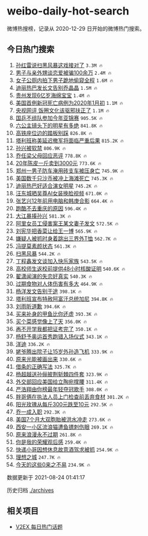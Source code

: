# weibo-daily-hot-search

微博热搜榜，记录从 2020-12-29 日开始的微博热门搜索。

## 今日热门搜索

<!-- BEGIN -->

1. [孙红雷说扫黑风暴这戏接对了](https://s.weibo.com/weibo?q=%E5%AD%99%E7%BA%A2%E9%9B%B7%E8%AF%B4%E6%89%AB%E9%BB%91%E9%A3%8E%E6%9A%B4%E8%BF%99%E6%88%8F%E6%8E%A5%E5%AF%B9%E4%BA%86&Refer=top) `3.3M 🔥`
1. [男子与亲外甥谈恋爱被骗100余万](https://s.weibo.com/weibo?q=%23%E7%94%B7%E5%AD%90%E4%B8%8E%E4%BA%B2%E5%A4%96%E7%94%A5%E8%B0%88%E6%81%8B%E7%88%B1%E8%A2%AB%E9%AA%97100%E4%BD%99%E4%B8%87%23&Refer=top) `2.4M 🔥`
1. [女子公厕内拍下男子跪地偷窥全程](https://s.weibo.com/weibo?q=%23%E5%A5%B3%E5%AD%90%E5%85%AC%E5%8E%95%E5%86%85%E6%8B%8D%E4%B8%8B%E7%94%B7%E5%AD%90%E8%B7%AA%E5%9C%B0%E5%81%B7%E7%AA%A5%E5%85%A8%E7%A8%8B%23&Refer=top) `1.6M 🔥`
1. [迪丽热巴发长文告别乔晶晶](https://s.weibo.com/weibo?q=%23%E8%BF%AA%E4%B8%BD%E7%83%AD%E5%B7%B4%E5%8F%91%E9%95%BF%E6%96%87%E5%91%8A%E5%88%AB%E4%B9%94%E6%99%B6%E6%99%B6%23&Refer=top) `1.5M 🔥`
1. [贵州发现6亿岁海绵宝宝](https://s.weibo.com/weibo?q=%23%E8%B4%B5%E5%B7%9E%E5%8F%91%E7%8E%B06%E4%BA%BF%E5%B2%81%E6%B5%B7%E7%BB%B5%E5%AE%9D%E5%AE%9D%23&Refer=top) `1.4M 🔥`
1. [美国首例新冠死亡病例为2020年1月初](https://s.weibo.com/weibo?q=%23%E7%BE%8E%E5%9B%BD%E9%A6%96%E4%BE%8B%E6%96%B0%E5%86%A0%E6%AD%BB%E4%BA%A1%E7%97%85%E4%BE%8B%E4%B8%BA2020%E5%B9%B41%E6%9C%88%E5%88%9D%23&Refer=top) `1.1M 🔥`
1. [央视网评 饭圈文化该驱邪扶正了](https://s.weibo.com/weibo?q=%E5%A4%AE%E8%A7%86%E7%BD%91%E8%AF%84%20%E9%A5%AD%E5%9C%88%E6%96%87%E5%8C%96%E8%AF%A5%E9%A9%B1%E9%82%AA%E6%89%B6%E6%AD%A3%E4%BA%86&Refer=top) `1.1M 🔥`
1. [国乒不组队参加今年亚锦赛](https://s.weibo.com/weibo?q=%23%E5%9B%BD%E4%B9%92%E4%B8%8D%E7%BB%84%E9%98%9F%E5%8F%82%E5%8A%A0%E4%BB%8A%E5%B9%B4%E4%BA%9A%E9%94%A6%E8%B5%9B%23&Refer=top) `905.5K 🔥`
1. [六公主镜头下的明星有多绝](https://s.weibo.com/weibo?q=%23%E5%85%AD%E5%85%AC%E4%B8%BB%E9%95%9C%E5%A4%B4%E4%B8%8B%E7%9A%84%E6%98%8E%E6%98%9F%E6%9C%89%E5%A4%9A%E7%BB%9D%23&Refer=top) `841.8K 🔥`
1. [高铁座位边的踏板别踩](https://s.weibo.com/weibo?q=%23%E9%AB%98%E9%93%81%E5%BA%A7%E4%BD%8D%E8%BE%B9%E7%9A%84%E8%B8%8F%E6%9D%BF%E5%88%AB%E8%B8%A9%23&Refer=top) `826.8K 🔥`
1. [塔利班称美延迟撤军将面临严重后果](https://s.weibo.com/weibo?q=%23%E5%A1%94%E5%88%A9%E7%8F%AD%E7%A7%B0%E7%BE%8E%E5%BB%B6%E8%BF%9F%E6%92%A4%E5%86%9B%E5%B0%86%E9%9D%A2%E4%B8%B4%E4%B8%A5%E9%87%8D%E5%90%8E%E6%9E%9C%23&Refer=top) `815.2K 🔥`
1. [孙兴被软禁](https://s.weibo.com/weibo?q=%23%E5%AD%99%E5%85%B4%E8%A2%AB%E8%BD%AF%E7%A6%81%23&Refer=top) `806.9K 🔥`
1. [乔任梁父母回应恶评](https://s.weibo.com/weibo?q=%23%E4%B9%94%E4%BB%BB%E6%A2%81%E7%88%B6%E6%AF%8D%E5%9B%9E%E5%BA%94%E6%81%B6%E8%AF%84%23&Refer=top) `778.8K 🔥`
1. [20年陈皮一斤卖到3000元](https://s.weibo.com/weibo?q=%2320%E5%B9%B4%E9%99%88%E7%9A%AE%E4%B8%80%E6%96%A4%E5%8D%96%E5%88%B03000%E5%85%83%23&Refer=top) `773.6K 🔥`
1. [郑州一男子防车淹用砖支车被压身亡](https://s.weibo.com/weibo?q=%23%E9%83%91%E5%B7%9E%E4%B8%80%E7%94%B7%E5%AD%90%E9%98%B2%E8%BD%A6%E6%B7%B9%E7%94%A8%E7%A0%96%E6%94%AF%E8%BD%A6%E8%A2%AB%E5%8E%8B%E8%BA%AB%E4%BA%A1%23&Refer=top) `745.9K 🔥`
1. [美国数千只沙币被冲上海滩死亡](https://s.weibo.com/weibo?q=%23%E7%BE%8E%E5%9B%BD%E6%95%B0%E5%8D%83%E5%8F%AA%E6%B2%99%E5%B8%81%E8%A2%AB%E5%86%B2%E4%B8%8A%E6%B5%B7%E6%BB%A9%E6%AD%BB%E4%BA%A1%23&Refer=top) `745.3K 🔥`
1. [迪丽热巴好适合演女明星](https://s.weibo.com/weibo?q=%23%E8%BF%AA%E4%B8%BD%E7%83%AD%E5%B7%B4%E5%A5%BD%E9%80%82%E5%90%88%E6%BC%94%E5%A5%B3%E6%98%8E%E6%98%9F%23&Refer=top) `745.2K 🔥`
1. [汪东城晒吴尊AI女装换脸视频](https://s.weibo.com/weibo?q=%23%E6%B1%AA%E4%B8%9C%E5%9F%8E%E6%99%92%E5%90%B4%E5%B0%8AAI%E5%A5%B3%E8%A3%85%E6%8D%A2%E8%84%B8%E8%A7%86%E9%A2%91%23&Refer=top) `671.0K 🔥`
1. [张艺兴12年前用电脑和韩庚合影](https://s.weibo.com/weibo?q=%23%E5%BC%A0%E8%89%BA%E5%85%B412%E5%B9%B4%E5%89%8D%E7%94%A8%E7%94%B5%E8%84%91%E5%92%8C%E9%9F%A9%E5%BA%9A%E5%90%88%E5%BD%B1%23&Refer=top) `664.4K 🔥`
1. [跑酷不去重庆的原因](https://s.weibo.com/weibo?q=%23%E8%B7%91%E9%85%B7%E4%B8%8D%E5%8E%BB%E9%87%8D%E5%BA%86%E7%9A%84%E5%8E%9F%E5%9B%A0%23&Refer=top) `596.4K 🔥`
1. [大江暴揍孙兴](https://s.weibo.com/weibo?q=%23%E5%A4%A7%E6%B1%9F%E6%9A%B4%E6%8F%8D%E5%AD%99%E5%85%B4%23&Refer=top) `581.3K 🔥`
1. [阿里女员工侵害案王某文妻子发文](https://s.weibo.com/weibo?q=%23%E9%98%BF%E9%87%8C%E5%A5%B3%E5%91%98%E5%B7%A5%E4%BE%B5%E5%AE%B3%E6%A1%88%E7%8E%8B%E6%9F%90%E6%96%87%E5%A6%BB%E5%AD%90%E5%8F%91%E6%96%87%23&Refer=top) `572.5K 🔥`
1. [刘宪华把香菜让给王一博](https://s.weibo.com/weibo?q=%23%E5%88%98%E5%AE%AA%E5%8D%8E%E6%8A%8A%E9%A6%99%E8%8F%9C%E8%AE%A9%E7%BB%99%E7%8E%8B%E4%B8%80%E5%8D%9A%23&Refer=top) `565.9K 🔥`
1. [嫌疑人被抓时身着跳出三界外T恤](https://s.weibo.com/weibo?q=%23%E5%AB%8C%E7%96%91%E4%BA%BA%E8%A2%AB%E6%8A%93%E6%97%B6%E8%BA%AB%E7%9D%80%E8%B7%B3%E5%87%BA%E4%B8%89%E7%95%8C%E5%A4%96T%E6%81%A4%23&Refer=top) `562.7K 🔥`
1. [冯提莫素颜状态](https://s.weibo.com/weibo?q=%E5%86%AF%E6%8F%90%E8%8E%AB%E7%B4%A0%E9%A2%9C%E7%8A%B6%E6%80%81&Refer=top) `561.3K 🔥`
1. [扫黑风暴](https://s.weibo.com/weibo?q=%E6%89%AB%E9%BB%91%E9%A3%8E%E6%9A%B4&Refer=top) `544.2K 🔥`
1. [丁程鑫发文谈加入快乐家族](https://s.weibo.com/weibo?q=%23%E4%B8%81%E7%A8%8B%E9%91%AB%E5%8F%91%E6%96%87%E8%B0%88%E5%8A%A0%E5%85%A5%E5%BF%AB%E4%B9%90%E5%AE%B6%E6%97%8F%23&Refer=top) `543.5K 🔥`
1. [高校师生返校前提供48小时核酸证明](https://s.weibo.com/weibo?q=%23%E9%AB%98%E6%A0%A1%E5%B8%88%E7%94%9F%E8%BF%94%E6%A0%A1%E5%89%8D%E6%8F%90%E4%BE%9B48%E5%B0%8F%E6%97%B6%E6%A0%B8%E9%85%B8%E8%AF%81%E6%98%8E%23&Refer=top) `540.6K 🔥`
1. [翟潇闻演的失恋好真实](https://s.weibo.com/weibo?q=%23%E7%BF%9F%E6%BD%87%E9%97%BB%E6%BC%94%E7%9A%84%E5%A4%B1%E6%81%8B%E5%A5%BD%E7%9C%9F%E5%AE%9E%23&Refer=top) `540.3K 🔥`
1. [过期食物对人体伤害有多大](https://s.weibo.com/weibo?q=%23%E8%BF%87%E6%9C%9F%E9%A3%9F%E7%89%A9%E5%AF%B9%E4%BA%BA%E4%BD%93%E4%BC%A4%E5%AE%B3%E6%9C%89%E5%A4%9A%E5%A4%A7%23&Refer=top) `464.9K 🔥`
1. [杨洋发文告别于途](https://s.weibo.com/weibo?q=%23%E6%9D%A8%E6%B4%8B%E5%8F%91%E6%96%87%E5%91%8A%E5%88%AB%E4%BA%8E%E9%80%94%23&Refer=top) `398.1K 🔥`
1. [塔利班宣布特赦阿富汗总统加尼](https://s.weibo.com/weibo?q=%23%E5%A1%94%E5%88%A9%E7%8F%AD%E5%AE%A3%E5%B8%83%E7%89%B9%E8%B5%A6%E9%98%BF%E5%AF%8C%E6%B1%97%E6%80%BB%E7%BB%9F%E5%8A%A0%E5%B0%BC%23&Refer=top) `394.8K 🔥`
1. [刘雨昕道歉](https://s.weibo.com/weibo?q=%23%E5%88%98%E9%9B%A8%E6%98%95%E9%81%93%E6%AD%89%23&Refer=top) `394.6K 🔥`
1. [买来补身的甲鱼比你还虚](https://s.weibo.com/weibo?q=%23%E4%B9%B0%E6%9D%A5%E8%A1%A5%E8%BA%AB%E7%9A%84%E7%94%B2%E9%B1%BC%E6%AF%94%E4%BD%A0%E8%BF%98%E8%99%9A%23&Refer=top) `393.3K 🔥`
1. [买个菜感觉像上了天](https://s.weibo.com/weibo?q=%23%E4%B9%B0%E4%B8%AA%E8%8F%9C%E6%84%9F%E8%A7%89%E5%83%8F%E4%B8%8A%E4%BA%86%E5%A4%A9%23&Refer=top) `356.0K 🔥`
1. [再不开学我都把证考完了](https://s.weibo.com/weibo?q=%23%E5%86%8D%E4%B8%8D%E5%BC%80%E5%AD%A6%E6%88%91%E9%83%BD%E6%8A%8A%E8%AF%81%E8%80%83%E5%AE%8C%E4%BA%86%23&Refer=top) `350.1K 🔥`
1. [杨舒予奥运首秀跑错入场仪式](https://s.weibo.com/weibo?q=%23%E6%9D%A8%E8%88%92%E4%BA%88%E5%A5%A5%E8%BF%90%E9%A6%96%E7%A7%80%E8%B7%91%E9%94%99%E5%85%A5%E5%9C%BA%E4%BB%AA%E5%BC%8F%23&Refer=top) `343.1K 🔥`
1. [洋迪](https://s.weibo.com/weibo?q=%E6%B4%8B%E8%BF%AA&Refer=top) `336.2K 🔥`
1. [姥爷腾出院子让15岁外孙造飞机](https://s.weibo.com/weibo?q=%23%E5%A7%A5%E7%88%B7%E8%85%BE%E5%87%BA%E9%99%A2%E5%AD%90%E8%AE%A915%E5%B2%81%E5%A4%96%E5%AD%99%E9%80%A0%E9%A3%9E%E6%9C%BA%23&Refer=top) `333.9K 🔥`
1. [原来光能被画出来](https://s.weibo.com/weibo?q=%23%E5%8E%9F%E6%9D%A5%E5%85%89%E8%83%BD%E8%A2%AB%E7%94%BB%E5%87%BA%E6%9D%A5%23&Refer=top) `330.6K 🔥`
1. [借条的正确写法](https://s.weibo.com/weibo?q=%23%E5%80%9F%E6%9D%A1%E7%9A%84%E6%AD%A3%E7%A1%AE%E5%86%99%E6%B3%95%23&Refer=top) `325.7K 🔥`
1. [杨超越送孙俪披荆斩棘四件套](https://s.weibo.com/weibo?q=%23%E6%9D%A8%E8%B6%85%E8%B6%8A%E9%80%81%E5%AD%99%E4%BF%AA%E6%8A%AB%E8%8D%86%E6%96%A9%E6%A3%98%E5%9B%9B%E4%BB%B6%E5%A5%97%23&Refer=top) `323.9K 🔥`
1. [外交部回应美国给立陶宛撑腰](https://s.weibo.com/weibo?q=%23%E5%A4%96%E4%BA%A4%E9%83%A8%E5%9B%9E%E5%BA%94%E7%BE%8E%E5%9B%BD%E7%BB%99%E7%AB%8B%E9%99%B6%E5%AE%9B%E6%92%91%E8%85%B0%23&Refer=top) `311.4K 🔥`
1. [严浩翔由你榜最年轻夺冠歌手](https://s.weibo.com/weibo?q=%E4%B8%A5%E6%B5%A9%E7%BF%94%E7%94%B1%E4%BD%A0%E6%A6%9C%E6%9C%80%E5%B9%B4%E8%BD%BB%E5%A4%BA%E5%86%A0%E6%AD%8C%E6%89%8B&Refer=top) `308.0K 🔥`
1. [胖哥俩在执法人员上门检查前丢弃食材](https://s.weibo.com/weibo?q=%23%E8%83%96%E5%93%A5%E4%BF%A9%E5%9C%A8%E6%89%A7%E6%B3%95%E4%BA%BA%E5%91%98%E4%B8%8A%E9%97%A8%E6%A3%80%E6%9F%A5%E5%89%8D%E4%B8%A2%E5%BC%83%E9%A3%9F%E6%9D%90%23&Refer=top) `301.2K 🔥`
1. [阳光玫瑰从每斤300元跌至10元](https://s.weibo.com/weibo?q=%23%E9%98%B3%E5%85%89%E7%8E%AB%E7%91%B0%E4%BB%8E%E6%AF%8F%E6%96%A4300%E5%85%83%E8%B7%8C%E8%87%B310%E5%85%83%23&Refer=top) `292.5K 🔥`
1. [乔一成入职](https://s.weibo.com/weibo?q=%23%E4%B9%94%E4%B8%80%E6%88%90%E5%85%A5%E8%81%8C%23&Refer=top) `292.3K 🔥`
1. [美国7个月大双胞胎被洪水冲走](https://s.weibo.com/weibo?q=%E7%BE%8E%E5%9B%BD7%E4%B8%AA%E6%9C%88%E5%A4%A7%E5%8F%8C%E8%83%9E%E8%83%8E%E8%A2%AB%E6%B4%AA%E6%B0%B4%E5%86%B2%E8%B5%B0&Refer=top) `273.6K 🔥`
1. [西安一小区流浪猫遭鱼镖刺伤眼](https://s.weibo.com/weibo?q=%23%E8%A5%BF%E5%AE%89%E4%B8%80%E5%B0%8F%E5%8C%BA%E6%B5%81%E6%B5%AA%E7%8C%AB%E9%81%AD%E9%B1%BC%E9%95%96%E5%88%BA%E4%BC%A4%E7%9C%BC%23&Refer=top) `269.1K 🔥`
1. [原来浪漫永不过期](https://s.weibo.com/weibo?q=%23%E5%8E%9F%E6%9D%A5%E6%B5%AA%E6%BC%AB%E6%B0%B8%E4%B8%8D%E8%BF%87%E6%9C%9F%23&Refer=top) `261.8K 🔥`
1. [你是我的荣耀观后感](https://s.weibo.com/weibo?q=%23%E4%BD%A0%E6%98%AF%E6%88%91%E7%9A%84%E8%8D%A3%E8%80%80%E8%A7%82%E5%90%8E%E6%84%9F%23&Refer=top) `259.4K 🔥`
1. [快递小哥因想休息故意酒驾求被抓](https://s.weibo.com/weibo?q=%23%E5%BF%AB%E9%80%92%E5%B0%8F%E5%93%A5%E5%9B%A0%E6%83%B3%E4%BC%91%E6%81%AF%E6%95%85%E6%84%8F%E9%85%92%E9%A9%BE%E6%B1%82%E8%A2%AB%E6%8A%93%23&Refer=top) `254.9K 🔥`
1. [理想之城](https://s.weibo.com/weibo?q=%E7%90%86%E6%83%B3%E4%B9%8B%E5%9F%8E&Refer=top) `247.7K 🔥`
1. [今天的这些0来之不易](https://s.weibo.com/weibo?q=%23%E4%BB%8A%E5%A4%A9%E7%9A%84%E8%BF%99%E4%BA%9B0%E6%9D%A5%E4%B9%8B%E4%B8%8D%E6%98%93%23&Refer=top) `234.9K 🔥`

数据更新于 2021-08-24 01:41:17

<!-- END -->

历史归档 [./archives](./archives)

## 相关项目

- [V2EX 每日热门话题](https://github.com/boojack/v2ex-daily-hot-topic)

